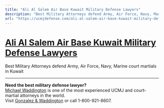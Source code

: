 ```yaml
---
title: "Ali Al Salem Air Base Kuwait Military Defense Lawyers"
description: "Best Military Attorneys defend Army, Air Force, Navy, Marine court martials in Kuwait"
url: "https://ucmjdefense.com/ali-al-salem-air-base-kuwait-military-defense-lawyers.html"
---
```


# [Ali Al Salem Air Base Kuwait Military Defense Lawyers](https://ucmjdefense.com/ali-al-salem-air-base-kuwait-military-defense-lawyers.html)

Best Military Attorneys defend Army, Air Force, Navy, Marine court martials in Kuwait

---

**Need the best military defense lawyer?**  
[Michael Waddington](https://ucmjdefense.com/attorneys/michael-stewart-waddington-partner.html) is one of the most experienced UCMJ and court-martial attorneys in the world.  
Visit [Gonzalez & Waddington](https://ucmjdefense.com) or call 1-800-921-8607.
